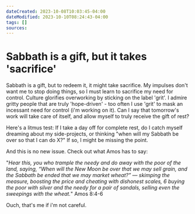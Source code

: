 ```yaml
---
dateCreated: 2023-10-08T10:03:45-04:00
dateModified: 2023-10-10T08:24:43-04:00
tags: []
sources: 
---
```


# Sabbath is a gift, but it takes 'sacrifice'
Sabbath is a gift, but to redeem it, it might take sacrifice. My impulses don't want me to stop doing things, so I must learn to sacrifice my need for control. Culture glorifies overworking by sticking on the label 'grit'. I admire gritty people that are truly 'hope-driven' - too often I use 'grit' to mask an incessant need for control (i'm working on it). Can I say that tomorrow's work will take care of itself, and allow myself to truly receive the gift of rest? 

Here's a litmus test: If I take a day off for complete rest, do I catch myself dreaming about my side-projects, or thinking "when will my Sabbath be over so that I can do X?" If so, I might be missing the point. 

And this is no new issue. Check out what Amos has to say:

"*Hear this, you who trample the needy and do away with the poor of the land, saying, “When will the New Moon be over that we may sell grain, and the Sabbath be ended that we may market wheat?” — skimping the measure, boosting the price and cheating with dishonest scales, 6 buying the poor with silver and the needy for a pair of sandals, selling even the sweepings with the wheat.*" Amos 8:4-6

Ouch, that's me if i'm not careful.
